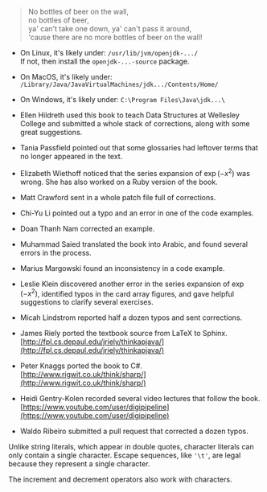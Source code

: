 > No bottles of beer on the wall,<br/>
> no bottles of beer,<br/>
> ya' can't take one down, ya' can't pass it around,<br/>
> 'cause there are no more bottles of beer on the wall!




*  On Linux, it's likely under: `/usr/lib/jvm/openjdk-.../` <br/>If not, then install the `openjdk-...-source` package.
*  On MacOS, it's likely under: <br/> `/Library/Java/JavaVirtualMachines/jdk.../Contents/Home/`
*  On Windows, it's likely under: `C:\Program Files\Java\jdk...\` 



*  Ellen Hildreth used this book to teach Data Structures at Wellesley College and submitted a whole stack of corrections, along with some great suggestions.
*  Tania Passfield pointed out that some glossaries had leftover terms that no longer appeared in the text.
*  Elizabeth Wiethoff noticed that the series expansion of $\exp(-x^2)$ was wrong. She has also worked on a Ruby version of the book.
*  Matt Crawford sent in a whole patch file full of corrections.
*  Chi-Yu Li pointed out a typo and an error in one of the code examples.
*  Doan Thanh Nam corrected an example.
*  Muhammad Saied translated the book into Arabic, and found several errors in the process.
*  Marius Margowski found an inconsistency in a code example.
*  Leslie Klein discovered another error in the series expansion of $\exp(-x^2)$, identified typos in the card array figures, and gave helpful suggestions to clarify several exercises.
*  Micah Lindstrom reported half a dozen typos and sent corrections.
*  James Riely ported the textbook source from LaTeX to Sphinx. <br/>[http://fpl.cs.depaul.edu/jriely/thinkapjava/](http://fpl.cs.depaul.edu/jriely/thinkapjava/)
*  Peter Knaggs ported the book to C\#. <br/>[http://www.rigwit.co.uk/think/sharp/](http://www.rigwit.co.uk/think/sharp/)
*  Heidi Gentry-Kolen recorded several video lectures that follow the book. <br/>[https://www.youtube.com/user/digipipeline](https://www.youtube.com/user/digipipeline)
*  Waldo Ribeiro submitted a pull request that corrected a dozen typos. 

Unlike string literals, which appear in double quotes, character literals can only contain a single character. Escape sequences, like `'\t'`, are legal because they represent a single character.

The increment and decrement operators also work with characters.